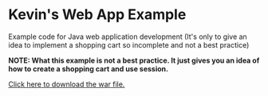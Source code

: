 Kevin's Web App Example
=======================

Example code for Java web application development (It's only to give an idea to implement a shopping cart so incomplete and not a best practice)

**NOTE: What this example is not a best practice. It just gives you an idea of how to create a shopping cart and use session.**

[Click here to download the war file.](http://goo.gl/yIwt5 "Kevin's web app example war file")